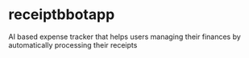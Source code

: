 # receiptbbotapp
AI based expense tracker that helps users managing their finances by automatically processing their receipts
